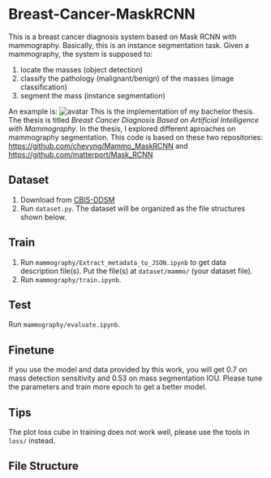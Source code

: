 # Breast-Cancer-MaskRCNN
This is a breast cancer diagnosis system based on Mask RCNN with mammography. Basically, this is an instance segmentation task.
Given a mammography, the system is supposed to:
1. locate the masses (object detection)
2. classify the pathology (malignant/benign) of the masses (image classification)
3. segment the mass (instance segmentation)   
   
An example is: ![avatar]()
This is the implementation of my bachelor thesis. The thesis is titled *Breast Cancer Diagnosis Based on Artificial Intelligence with Mammography*.
In the thesis, I explored different aproaches on mammography segmentation. 
This code is based on these two repositories: https://github.com/chevyng/Mammo_MaskRCNN and https://github.com/matterport/Mask_RCNN

## Dataset
1. Download from [CBIS-DDSM](https://wiki.cancerimagingarchive.net/display/Public/CBIS-DDSM#7890e3c70fcf46819474c918d9817b1d)
2. Run `dataset.py`. The dataset will be organized as the file structures shown below.

## Train
1. Run `mammography/Extract_metadata_to_JSON.ipynb` to get data description file(s). Put the file(s) at `dataset/mammo/` (your dataset file).
2. Run `mammography/train.ipynb`.

## Test
Run `mammography/evaluate.ipynb`.

## Finetune
If you use the model and data provided by this work, you will get 0.7 on mass detection sensitivity and 0.53 on mass segmentation IOU.
Please tune the parameters and train more epoch to get a better model.

## Tips
The plot loss cube in training does not work well, please use the tools in `loss/` instead.

## File Structure
